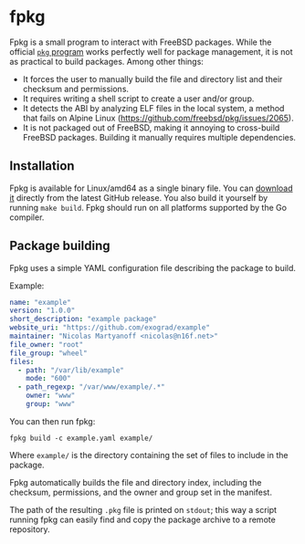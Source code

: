 # fpkg
Fpkg is a small program to interact with FreeBSD packages. While the official
[`pkg` program](https://github.com/freebsd/pkg) works perfectly well for
package management, it is not as practical to build packages. Among other
things:

- It forces the user to manually build the file and directory list and their
  checksum and permissions.
- It requires writing a shell script to create a user and/or group.
- It detects the ABI by analyzing ELF files in the local system, a method that
  fails on Alpine Linux (https://github.com/freebsd/pkg/issues/2065).
- It is not packaged out of FreeBSD, making it annoying to cross-build FreeBSD
  packages. Building it manually requires multiple dependencies.

## Installation
Fpkg is available for Linux/amd64 as a single binary file. You can [download
it](https://github.com/exograd/fpkg/releases/latest/download/fpkg) directly
from the latest GitHub release. You also build it yourself by running `make
build`. Fpkg should run on all platforms supported by the Go compiler.

## Package building
Fpkg uses a simple YAML configuration file describing the package to build.

Example:
```yaml
name: "example"
version: "1.0.0"
short_description: "example package"
website_uri: "https://github.com/exograd/example"
maintainer: "Nicolas Martyanoff <nicolas@n16f.net>"
file_owner: "root"
file_group: "wheel"
files:
  - path: "/var/lib/example"
    mode: "600"
  - path_regexp: "/var/www/example/.*"
    owner: "www"
    group: "www"
```

You can then run fpkg:
```
fpkg build -c example.yaml example/
```

Where `example/` is the directory containing the set of files to include in
the package.

Fpkg automatically builds the file and directory index, including the
checksum, permissions, and the owner and group set in the manifest.

The path of the resulting `.pkg` file is printed on `stdout`; this way a
script running fpkg can easily find and copy the package archive to a remote
repository.
